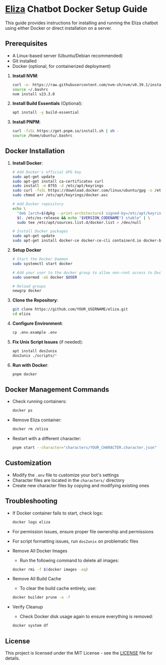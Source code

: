 # [Eliza](https://github.com/elizaos/eliza) Chatbot Docker Setup Guide

This guide provides instructions for installing and running the Eliza chatbot using either Docker or direct installation on a server.

## Prerequisites

- A Linux-based server (Ubuntu/Debian recommended)
- Git installed
- Docker (optional, for containerized deployment)

1. **Install NVM**:

    ```bash
    curl -o- https://raw.githubusercontent.com/nvm-sh/nvm/v0.39.1/install.sh | bash
    source ~/.bashrc
    nvm install v23.3.0
    ```

2. **Install Build Essentials** (Optional):

    ```bash
    apt install -y build-essential
    ```

3. **Install PNPM**:
    ```bash
    curl -fsSL https://get.pnpm.io/install.sh | sh -
    source /home/ubuntu/.bashrc
    ```

## Docker Installation

1. **Install Docker**:

    ```bash
    # Add Docker's official GPG key
    sudo apt-get update
    sudo apt-get install ca-certificates curl
    sudo install -m 0755 -d /etc/apt/keyrings
    sudo curl -fsSL https://download.docker.com/linux/ubuntu/gpg -o /etc/apt/keyrings/docker.asc
    sudo chmod a+r /etc/apt/keyrings/docker.asc

    # Add Docker repository
    echo \
      "deb [arch=$(dpkg --print-architecture) signed-by=/etc/apt/keyrings/docker.asc] https://download.docker.com/linux/ubuntu \
      $(. /etc/os-release && echo "$VERSION_CODENAME") stable" | \
      sudo tee /etc/apt/sources.list.d/docker.list > /dev/null

    # Install Docker packages
    sudo apt-get update
    sudo apt-get install docker-ce docker-ce-cli containerd.io docker-buildx-plugin docker-compose-plugin
    ```
   
2. **Setup Docker**
    ```bash
    # Start the Docker Daemon
    sudo systemctl start docker
   
    # Add your user to the docker group to allow non-root access to Docker
    sudo usermod -aG docker $USER
   
    # Reload groups
    newgrp docker
    ```

3. **Clone the Repository**:

    ```bash
    git clone https://github.com/YOUR_USERNAME/eliza.git
    cd eliza
    ```

4. **Configure Environment**:

    ```bash
    cp .env.example .env
    ```

5. **Fix Unix Script Issues** (if needed):

    ```bash
    apt install dos2unix
    dos2unix ./scripts/*
    ```

6. **Run with Docker**:
    ```bash
    pnpm docker
    ```

## Docker Management Commands

- Check running containers:

    ```bash
    docker ps
    ```

- Remove Eliza container:

    ```bash
    docker rm /eliza
    ```

- Restart with a different character:
    ```bash
    pnpm start --character="characters/YOUR_CHARACTER.character.json"
    ```

## Customization

- Modify the `.env` file to customize your bot's settings
- Character files are located in the `characters/` directory
- Create new character files by copying and modifying existing ones

## Troubleshooting

- If Docker container fails to start, check logs:
    ```bash
    docker logs eliza
    ```
- For permission issues, ensure proper file ownership and permissions
- For script formatting issues, run `dos2unix` on problematic files

- Remove All Docker Images
    - Run the following command to delete all images:
    ```bash
    docker rmi -f $(docker images -aq)
    ```

- Remove All Build Cache
    - To clear the build cache entirely, use:
    ```bash
    docker builder prune -a -f
    ```
- Verify Cleanup
    - Check Docker disk usage again to ensure everything is removed:
    ```bash
    docker system df
    ```

## License

This project is licensed under the MIT License - see the [LICENSE](LICENSE) file for details.
